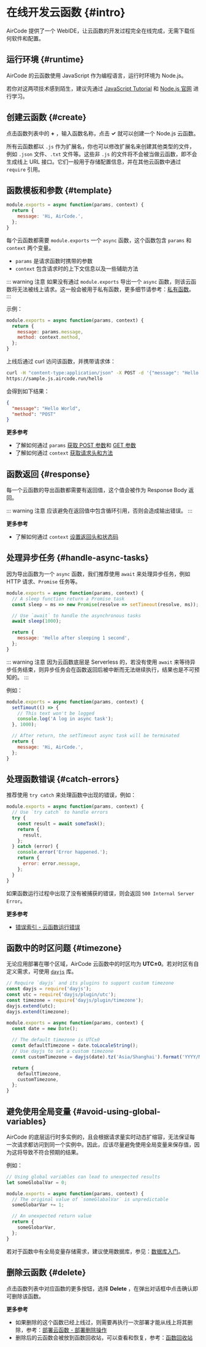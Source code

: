 # 在线开发云函数 {#intro}

AirCode 提供了一个 WebIDE，让云函数的开发过程完全在线完成，无需下载任何软件和配置。

<ACImage src="/_images/1671508523496.png" mode="light" />
<ACImage src="/_images/1671508539808.png" mode="dark" />

## 运行环境 {#runtime}

AirCode 的云函数使用 JavaScript 作为编程语言，运行时环境为 Node.js。

若你对这两项技术感到陌生，建议先通过 [JavaScript Tutorial](https://www.w3schools.com/js/) 和 [Node.js 官网](https://nodejs.org/en/) 进行学习。

## 创建云函数 {#create}

点击函数列表中的 **+** ，输入函数名称，点击 **✓** 就可以创建一个 Node.js 云函数。

<ACImage src="/_images/1671505845666.png" mode="light" />
<ACImage src="/_images/1671505926961.png" mode="dark" />

所有云函数都以 `.js` 作为扩展名，你也可以修改扩展名来创建其他类型的文件，例如 `.json` 文件、`.txt` 文件等。这些非 `.js` 的文件将不会被当做云函数，即不会生成线上 URL 接口。它们一般用于存储配置信息，并在其他云函数中通过 `require` 引用。

## 函数模板和参数 {#template}

```js
module.exports = async function(params, context) {
  return {
    message: 'Hi, AirCode.',
  };
}
```

每个云函数都需要 `module.exports` 一个 `async` 函数，这个函数包含 `params` 和 `context` 两个变量。

- `params` 是请求函数时携带的参数
- `context` 包含请求时的上下文信息以及一些辅助方法

::: warning 注意
如果没有通过 `module.exports` 导出一个 `async` 函数，则该云函数将无法被线上请求。这一般会被用于私有函数，更多细节请参考：[私有函数](/guide/functions/private.html)。
:::

示例：
```js
module.exports = async function(params, context) {
  return {
    message: params.message,
    method: context.method,
  };
}
```

上线后通过 curl 访问该函数，并携带请求体：

```sh
curl -H "content-type:application/json" -X POST -d '{"message": "Hello World"}' \
https://sample.js.aircode.run/hello
```

会得到如下结果：

```json
{
  "message": "Hello World",
  "method": "POST"
}
```

**更多参考**

- 了解如何通过 `params` [获取 POST 参数](/guide/functions/post-params.html)和 [GET 参数](/guide/functions/get-params.html)
- 了解如何通过 `context` [获取请求头和方法](/guide/functions/request-header-and-method.html)

## 函数返回 {#response}

每一个云函数的导出函数都需要有返回值，这个值会被作为 Response Body 返回。

::: warning 注意
应该避免在返回值中包含循环引用，否则会造成输出错误。
:::

**更多参考**

- 了解如何通过 `context` [设置返回头和状态码](/guide/functions/response-header-and-code.html)

## 处理异步任务 {#handle-async-tasks}

因为导出函数为一个 `async` 函数，我们推荐使用 `await` 来处理异步任务，例如 HTTP 请求、`Promise` 任务等。

```js
module.exports = async function(params, context) {
  // A sleep function return a Promise task
  const sleep = ms => new Promise(resolve => setTimeout(resolve, ms));

  // Use `await` to handle the asynchronous tasks
  await sleep(1000);

  return {
    message: 'Hello after sleeping 1 second',
  };
}
```

::: warning 注意
因为云函数底层是 Serverless 的，若没有使用 `await` 来等待异步任务结束，则异步任务会在函数返回后被中断而无法继续执行，结果也是不可预知的。
:::

例如：

```js
module.exports = async function(params, context) {
  setTimout(() => {
    // This text won't be logged
    console.log('A log in async task');
  }, 1000);

  // After return, the setTimeout async task will be terminated
  return {
    message: 'Hi, AirCode.',
  };
}
```

## 处理函数错误 {#catch-errors}

推荐使用 `try catch` 来处理函数中出现的错误，例如：

```js
module.exports = async function(params, context) {
  // Use `try catch` to handle errors
  try {
    const result = await someTask();
    return {
      result,
    };
  } catch (error) {
    console.error('Error happened.');
    return {
      error: error.message,
    };
  }
}
```

如果函数运行过程中出现了没有被捕获的错误，则会返回 `500 Internal Server Error`。

**更多参考**

- [错误索引 - 云函数运行错误](/errors/#FUNCTION_RUNTIME_ERROR)

## 函数中的时区问题 {#timezone}

无论应用部署在哪个区域，AirCode 云函数中的时区均为 **UTC±0**。若对时区有自定义需求，可使用 [`dayjs`](https://day.js.org/) 库。

```js
// Require `dayjs` and its plugins to support custom timezone
const dayjs = require('dayjs');
const utc = require('dayjs/plugin/utc');
const timezone = require('dayjs/plugin/timezone');
dayjs.extend(utc);
dayjs.extend(timezone);

module.exports = async function(params, context) {
  const date = new Date();
  
  // The default timezone is UTC±0
  const defaultTimezone = date.toLocaleString();
  // Use dayjs to set a custom timezone
  const customTimezone = dayjs(date).tz('Asia/Shanghai').format('YYYY/MM/DD hh:mm:ss');

  return {
    defaultTimezone,
    customTimezone,
  };
}
```

## 避免使用全局变量 {#avoid-using-global-variables}

AirCode 的底层运行时多实例的，且会根据请求量实时动态扩缩容，无法保证每一次请求都访问到同一个实例中。因此，应该尽量避免使用全局变量来保存值，因为这将导致不符合预期的结果。

例如：

```js
// Using global variables can lead to unexpected results
let someGlobalVar = 0;

module.exports = async function(params, context) {
  // The original value of `someGlabalVar` is unpredictable
  someGlobarVar += 1;

  // An unexpected return value
  return {
    someGlobarVar,
  };
}
```

若对于函数中有全局变量存储需求，建议使用数据库，参见：[数据库入门](/getting-started/database.html)。

## 删除云函数 {#delete}

点击函数列表中对应函数的更多按钮，选择 **Delete** ，在弹出对话框中点击确认即可删除该函数。

<ACImage src="/_images/1671517135731.png" mode="light" />
<ACImage src="/_images/1671517161834.png" mode="dark" />

**更多参考**

- 如果删除的这个函数已经上线过，则需要再执行一次部署才能从线上将其删除，参考：[部署云函数 - 部署删除操作](/guide/functions/deployment.html#deploy-the-deleting-operations)
- 删除后的云函数会被放到函数回收站，可以查看和恢复，参考：[函数回收站](/guide/functions/recycle.html)
